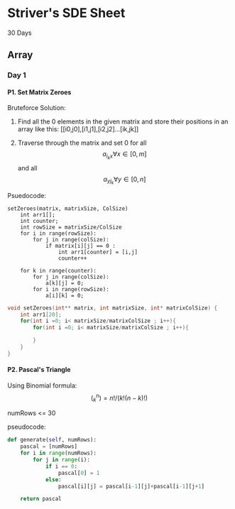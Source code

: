 # Striver's SDE Sheet

30 Days

## Array

### Day 1

#### **P1. Set Matrix Zeroes**

Bruteforce Solution:

1. Find all the 0 elements in the given matrix and store their positions in an array like this:
   [[i0,j0],[i1,j1],[i2,j2]...[ik,jk]]

2. Traverse through the matrix and set 0 for all $$a_{i_{k}x} \forall x \in [0,m]$$ and all $$a_{yj_{k}} \forall y \in [0,n]$$

Psuedocode:

```pseudocode
setZeroes(matrix, matrixSize, ColSize)
    int arr1[];
    int counter;
    int rowSize = matrixSize/ColSize
    for i in range(rowSize):
        for j in range(colSize):
            if matrix[i][j] == 0 :
                int arr1[counter] = [i,j]
                counter++

    for k in range(counter):
        for j in range(colSize):
            a[k][j] = 0;
        for i in range(rowSize):
            a[i][k] = 0;
```

```c
void setZeroes(int** matrix, int matrixSize, int* matrixColSize) {
    int arr1[20];
    for(int i =0; i< matrixSize/matrixColSize ; i++){
        for(int i =0; i< matrixSize/matrixColSize ; i++){

        }
    }
}

```

#### **P2. Pascal's Triangle**

Using Binomial formula:
$$(_{k}^{n}) = n!/(k!(n-k)!)$$

numRows <= 30

pseudocode:

```py
def generate(self, numRows):
    pascal = [numRows]
    for i in range(numRows):
        for j in range(i):
            if i == 0:
                pascal[0] = 1
            else:
                pascal[i][j] = pascal[i-1][j]+pascal[i-1][j+1]

    return pascal
```
